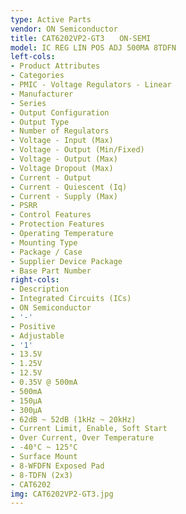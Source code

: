 ```yaml
---
type: Active Parts
vendor: ON Semiconductor
title: CAT6202VP2-GT3　　ON-SEMI
model: IC REG LIN POS ADJ 500MA 8TDFN
left-cols:
- Product Attributes
- Categories
- PMIC - Voltage Regulators - Linear
- Manufacturer
- Series
- Output Configuration
- Output Type
- Number of Regulators
- Voltage - Input (Max)
- Voltage - Output (Min/Fixed)
- Voltage - Output (Max)
- Voltage Dropout (Max)
- Current - Output
- Current - Quiescent (Iq)
- Current - Supply (Max)
- PSRR
- Control Features
- Protection Features
- Operating Temperature
- Mounting Type
- Package / Case
- Supplier Device Package
- Base Part Number
right-cols:
- Description
- Integrated Circuits (ICs)
- ON Semiconductor
- '-'
- Positive
- Adjustable
- '1'
- 13.5V
- 1.25V
- 12.5V
- 0.35V @ 500mA
- 500mA
- 150µA
- 300µA
- 62dB ~ 52dB (1kHz ~ 20kHz)
- Current Limit, Enable, Soft Start
- Over Current, Over Temperature
- -40°C ~ 125°C
- Surface Mount
- 8-WFDFN Exposed Pad
- 8-TDFN (2x3)
- CAT6202
img: CAT6202VP2-GT3.jpg
---
```

